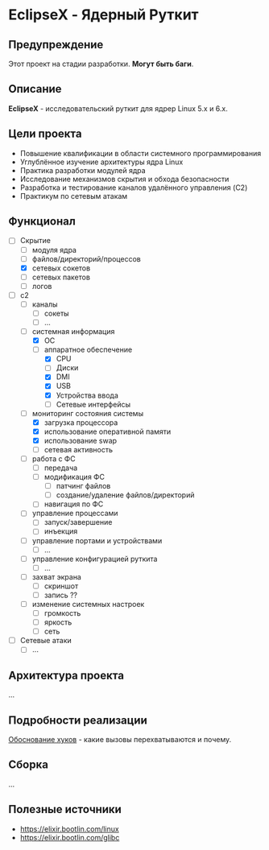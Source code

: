 # EclipseX - Ядерный Руткит

## Предупреждение
Этот проект на стадии разработки. **Могут быть баги**.

## Описание

**EclipseX** - исследовательский руткит для ядрер Linux 5.x и 6.x.

## Цели проекта
- Повышение квалификации в области системного программирования
- Углублённое изучение архитектуры ядра Linux
- Практика разработки модулей ядра
- Исследование механизмов скрытия и обхода безопасности
- Разработка и тестирование каналов удалённого управления (C2)
- Практикум по сетевым атакам

## Функционал

- [ ] Скрытие
  - [ ] модуля ядра
  - [ ] файлов/директорий/процессов
  - [x] сетевых сокетов
  - [ ] сетевых пакетов
  - [ ] логов
- [ ] с2
  - [ ] каналы
    - [ ] сокеты
    - [ ] ...
  - [ ] системная информация
    - [x] ОС
    - [ ] аппаратное обеспечение
      - [x] CPU
      - [ ] Диски
      - [x] DMI
      - [x] USB
      - [x] Устройства ввода
      - [ ] Сетевые интерфейсы 
  - [ ] мониторинг состояния системы
    - [x] загрузка процессора
    - [x] использование оперативной памяти
    - [x] использование swap
    - [ ] сетевая активность
  - [ ] работа с ФС
    - [ ] передача
    - [ ] модификация ФС
      - [ ] патчинг файлов
      - [ ] создание/удаление файлов/директорий
    - [ ] навигация по ФС
  - [ ] управление процессами
    - [ ] запуск/завершение
    - [ ] инъекция
  - [ ] управление портами и устройствами
    - [ ] ...
  - [ ] управление конфигурацией руткита
    - [ ] ...
  - [ ] захват экрана
    - [ ] скриншот
    - [ ] запись ??
  - [ ] изменение системных настроек
    - [ ] громкость
    - [ ] яркость
    - [ ] сеть
- [ ] Сетевые атаки
  - [ ] ...

## Архитектура проекта
...

## Подробности реализации 
[Обоснование хуков](doc/hooks.md) - какие вызовы перехватываются и почему.

## Сборка 
...

## Полезные источники
- https://elixir.bootlin.com/linux
- https://elixir.bootlin.com/glibc
